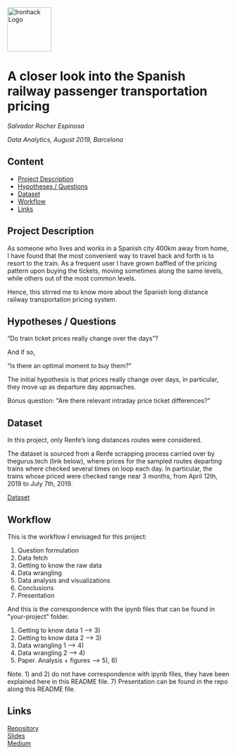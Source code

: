 <img src="https://bit.ly/2VnXWr2" alt="Ironhack Logo" width="100"/>

# A closer look into the Spanish railway passenger transportation pricing
*Salvador Rocher Espinosa*

*Data Analytics, August 2019, Barcelona*

## Content
- [Project Description](#project-description)
- [Hypotheses / Questions](#hypotheses-/-questions)
- [Dataset](#dataset)
- [Workflow](#workflow)
- [Links](#links)

<a name="project-description"></a>

## Project Description

As someone who lives and works in a Spanish city 400km away from home, I have found that the most convenient way to travel back and forth is to resort to the train. As a frequent user I have grown baffled of the pricing pattern upon buying the tickets, moving sometimes along the same levels, while others out of the most common levels. 

Hence, this stirred me to know more about the Spanish long distance railway transportation pricing system.

<a name="hypotheses-/-questions"></a>

## Hypotheses / Questions

“Do train ticket prices really change over the days”?

And if so, 

“Is there an optimal moment to buy them?”

The initial hypothesis is that prices really change over days, in particular, they move up as departure day approaches.

Bonus question: "Are there relevant intraday price ticket differences?"

<a name="dataset"></a>

## Dataset

In this project, only Renfe’s long distances routes were considered. 

The dataset is sourced from a Renfe scrapping process carried over by thegurus.tech (link below), where prices for the sampled routes departing trains where checked several times on loop each day. In particular, the trains whose priced were checked range near 3 months, from April 12th, 2019 to July 7th, 2019.

[Dataset](https://thegurus.tech/posts/2019/05/renfe-idea/) 

<a name="workflow"></a>

## Workflow
This is the workflow I envisaged for this project:

1) Question formulation
2) Data fetch
3) Getting to know the raw data
4) Data wrangling
5) Data analysis and visualizations
6) Conclusions
7) Presentation

And this is the correspondence with the ipynb files that can be found in "your-project" folder.

1. Getting to know data 1 --> 3)
2. Getting to know data 2 --> 3)
3. Data wrangling 1 --> 4)
4. Data wrangling 2 --> 4)
5. Paper. Analysis + figures --> 5), 6)

Note. 1) and 2) do not have correspondence with ipynb files, they have been explained here in this README file. 7) Presentation can be found in the repo along this README file.

<a name="links"></a>

## Links

[Repository](https://github.com/Salvinha-vlc/Project-Week-5-Your-Own-Project)  
[Slides](https://docs.google.com/presentation/d/1bdVcCI7lgt3oaff60R8e6gCZvqzHr3mwZEnWK3v9cLc/edit#slide=id.g35f391192_00)  
[Medium](https://medium.com/@salvarocher/a-closer-look-into-the-spanish-railway-passenger-transportation-pricing-581c19fe67dc)
